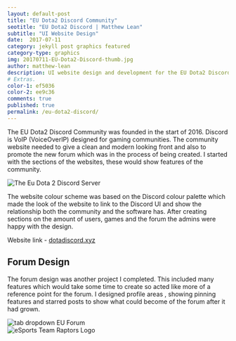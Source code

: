 ```yaml
---
layout: default-post
title: "EU Dota2 Discord Community"
seotitle: "EU Dota2 Discord | Matthew Lean"
subtitle: "UI Website Design"
date:  2017-07-11
category: jekyll post graphics featured
category-type: graphics
img: 20170711-EU-Dota2-Discord-thumb.jpg
author: matthew-lean
description: UI website design and development for the EU Dota2 Discord Community. Creating a custom landing page to promote the group and mock up graphics for a forum.
# Extras.
color-1: ef5036
color-2: ee9c36
comments: true
published: true
permalink: /eu-dota2-discord/
---
```


The EU Dota2 Discord Community was founded in the start of 2016. Discord is VoIP (VoiceOverIP) designed for gaming communities. The community website needed to give a clean and modern looking front and also to promote the new forum which was in the process of being created.
I started with the sections of the websites, these would show features of the community.

<div href="#" data-featherlight="{{site.baseurl}}/assets/site-post/discordSection.png" class="img"><img alt="The Eu Dota 2 Discord Server" src="{{site.baseurl}}/assets/site-post/discordSection.png"></div>

The website colour scheme was based on the Discord colour palette which made the look of the website to link to the Discord UI and show the relationship both the community and the software has. After creating sections on the amount of users, games and the forum the admins were happy with the design.

Website link - <a href="http://dotadiscord.xyz/">dotadiscord.xyz</a>


## Forum Design

The forum design was another project I completed. This included many features which would take some time to create so acted like more of a reference point for the forum. I designed profile areas , showing pinning features and starred posts to show what could become of the forum after it had grown.

<div href="#" data-featherlight="{{ site.url }}/assets/site-post/Tab-Dropdown.jpg" class="img" ><img alt="tab dropdown EU Forum" src="{{ site.url }}/assets/site-post/Tab-Dropdown.jpg"></div>

<div href="#" data-featherlight="{{ site.url }}/assets/site-post/forumdesign.jpg" class="img" ><img alt="eSports Team Raptors Logo" src="{{ site.url }}/assets/site-post/forumdesign.jpg"></div>

